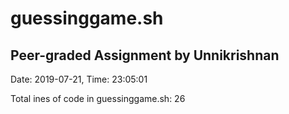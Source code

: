# guessinggame.sh
## Peer-graded Assignment by Unnikrishnan
Date: 2019-07-21, Time: 23:05:01

Total ines of code in guessinggame.sh:
26
